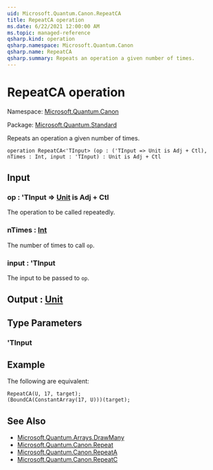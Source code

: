 ```yaml
---
uid: Microsoft.Quantum.Canon.RepeatCA
title: RepeatCA operation
ms.date: 6/22/2021 12:00:00 AM
ms.topic: managed-reference
qsharp.kind: operation
qsharp.namespace: Microsoft.Quantum.Canon
qsharp.name: RepeatCA
qsharp.summary: Repeats an operation a given number of times.
---
```


# RepeatCA operation

Namespace: [Microsoft.Quantum.Canon](xref:Microsoft.Quantum.Canon)

Package: [Microsoft.Quantum.Standard](https://nuget.org/packages/Microsoft.Quantum.Standard)


Repeats an operation a given number of times.

```qsharp
operation RepeatCA<'TInput> (op : ('TInput => Unit is Adj + Ctl), nTimes : Int, input : 'TInput) : Unit is Adj + Ctl
```


## Input

### op : 'TInput => [Unit](xref:microsoft.quantum.qsharp.valueliterals#unit-literal)  is Adj + Ctl

The operation to be called repeatedly.


### nTimes : [Int](xref:microsoft.quantum.qsharp.valueliterals#int-literals)

The number of times to call `op`.


### input : 'TInput

The input to be passed to `op`.



## Output : [Unit](xref:microsoft.quantum.qsharp.valueliterals#unit-literal)



## Type Parameters

### 'TInput



## Example

The following are equivalent:```qsharpRepeatCA(U, 17, target);(BoundCA(ConstantArray(17, U)))(target);```

## See Also

- [Microsoft.Quantum.Arrays.DrawMany](xref:Microsoft.Quantum.Arrays.DrawMany)
- [Microsoft.Quantum.Canon.Repeat](xref:Microsoft.Quantum.Canon.Repeat)
- [Microsoft.Quantum.Canon.RepeatA](xref:Microsoft.Quantum.Canon.RepeatA)
- [Microsoft.Quantum.Canon.RepeatC](xref:Microsoft.Quantum.Canon.RepeatC)
